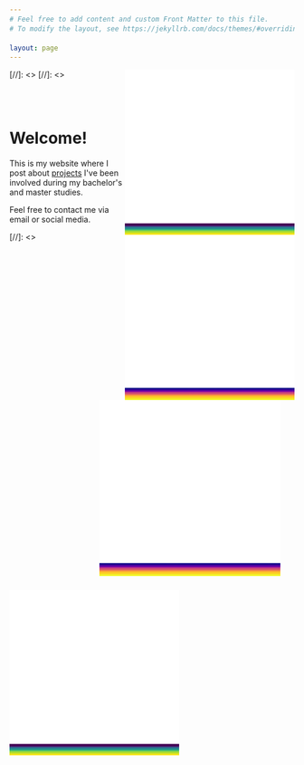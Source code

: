 ```yaml
---
# Feel free to add content and custom Front Matter to this file.
# To modify the layout, see https://jekyllrb.com/docs/themes/#overriding-theme-defaults

layout: page
---
```


[//]: <> <img src="/assets/conv_23.gif" width="300" style="float: right;"/>
[//]: <> <img src="/assets/a1.gif" width="300" align="right"/>
<img src="/assets/a1.gif" width="320" style="float: right; margin-left: 25px; margin-right: 25px; margin-bottom: 25px;"/>

<br />
<br />

# Welcome!


This is my website where I post about [projects](/projects/) I've been involved during my bachelor's and master studies.

Feel free to contact me via email or social media.

[//]: <> <img src="/assets/conv_23.gif" width="300"/>

